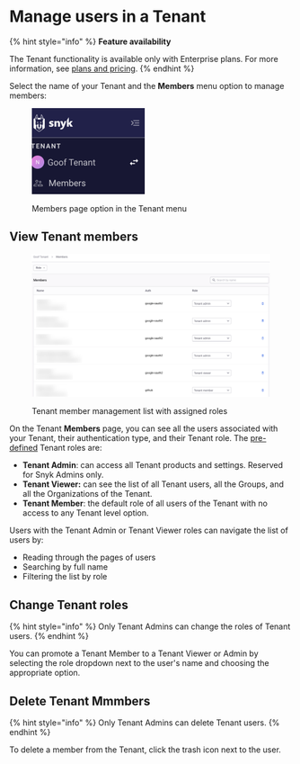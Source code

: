 # Manage users in a Tenant

{% hint style="info" %}
**Feature availability**

The Tenant functionality is available only with Enterprise plans. For more information, see [plans and pricing](https://snyk.io/plans/).&#x20;
{% endhint %}

Select the name of your Tenant and the **Members** menu option to manage members:

<figure><img src="../../../.gitbook/assets/tenant-nav-member.png" alt="Members page option in the Tenant menu" width="201"><figcaption><p>Members page option in the Tenant menu</p></figcaption></figure>

## View Tenant members

<figure><img src="../../../.gitbook/assets/Tenant-member-list.png" alt="Tenant member management list with assigned roles"><figcaption><p>Tenant member management list with assigned roles</p></figcaption></figure>

On the Tenant **Members** page, you can see all the users associated with your Tenant, their authentication type, and their Tenant role. The [pre-defined](../../user-roles/pre-defined-roles.md#role-types) Tenant roles are:

* **Tenant Admin**: can access all Tenant products and settings. Reserved for Snyk Admins only.&#x20;
* **Tenant Viewer:** can see the list of all Tenant users, all the Groups, and all the Organizations of the Tenant.
* **Tenant Member**: the default role of all users of the Tenant with no access to any Tenant level option.

Users with the Tenant Admin or Tenant Viewer roles can navigate the list of users by:

* Reading through the pages of users
* Searching by full name
* Filtering the list by role

## Change Tenant roles

{% hint style="info" %}
Only Tenant Admins can change the roles of Tenant users.
{% endhint %}

You can promote a Tenant Member to a Tenant Viewer or Admin by selecting the role dropdown next to the user's name and choosing the appropriate option.

## Delete Tenant Mmmbers

{% hint style="info" %}
Only Tenant Admins can delete Tenant users.
{% endhint %}

To delete a member from the Tenant, click the trash icon next to the user.
